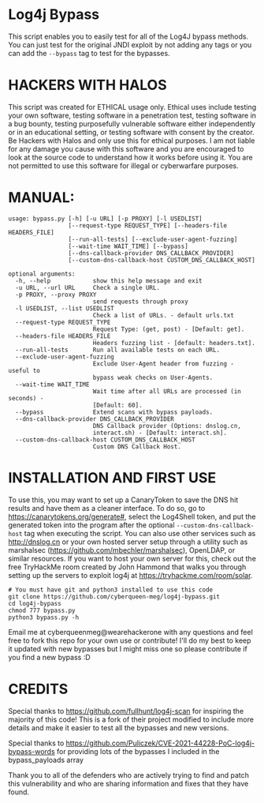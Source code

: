 # Log4j Bypass

This script enables you to easily test for all of the Log4J bypass methods. You can just test for the original JNDI exploit by not adding any tags or you can add the ```--bypass``` tag to test for the bypasses.

# HACKERS WITH HALOS
This script was created for ETHICAL usage only. Ethical uses include testing your own software, testing software in a penetration test, testing software in a bug bounty, testing purposefully vulnerable software either independently or in an educational setting, or testing software with consent by the creator. Be Hackers with Halos and only use this for ethical purposes. I am not liable for any damage you cause with this software and you are encouraged to look at the source code to understand how it works before using it. You are not permitted to use this software for illegal or cyberwarfare purposes.

# MANUAL:
```
usage: bypass.py [-h] [-u URL] [-p PROXY] [-l USEDLIST]
                 [--request-type REQUEST_TYPE] [--headers-file HEADERS_FILE]
                 [--run-all-tests] [--exclude-user-agent-fuzzing]
                 [--wait-time WAIT_TIME] [--bypass]
                 [--dns-callback-provider DNS_CALLBACK_PROVIDER]
                 [--custom-dns-callback-host CUSTOM_DNS_CALLBACK_HOST]

optional arguments:
  -h, --help            show this help message and exit
  -u URL, --url URL     Check a single URL.
  -p PROXY, --proxy PROXY
                        send requests through proxy
  -l USEDLIST, --list USEDLIST
                        Check a list of URLs. - default urls.txt
  --request-type REQUEST_TYPE
                        Request Type: (get, post) - [Default: get].
  --headers-file HEADERS_FILE
                        Headers fuzzing list - [default: headers.txt].
  --run-all-tests       Run all available tests on each URL.
  --exclude-user-agent-fuzzing
                        Exclude User-Agent header from fuzzing - useful to
                        bypass weak checks on User-Agents.
  --wait-time WAIT_TIME
                        Wait time after all URLs are processed (in seconds) -
                        [Default: 60].
  --bypass              Extend scans with bypass payloads.
  --dns-callback-provider DNS_CALLBACK_PROVIDER
                        DNS Callback provider (Options: dnslog.cn,
                        interact.sh) - [Default: interact.sh].
  --custom-dns-callback-host CUSTOM_DNS_CALLBACK_HOST
                        Custom DNS Callback Host.
```

# INSTALLATION AND FIRST USE
To use this, you may want to set up a CanaryToken to save the DNS hit results and have them as a cleaner interface. To do so, go to https://canarytokens.org/generate#, select the Log4Shell token, and put the generated token into the program after the optional ``` --custom-dns-callback-host ``` tag when executing the script. You can also use other services such as http://dnslog.cn or your own hosted server setup through a utility such as marshalsec (https://github.com/mbechler/marshalsec), OpenLDAP, or similar resources. If you want to host your own server for this, check out the free TryHackMe room created by John Hammond that walks you through setting up the servers to exploit log4j at https://tryhackme.com/room/solar.

```
# You must have git and python3 installed to use this code
git clone https://github.com/cyberqueen-meg/log4j-bypass.git
cd log4j-bypass
chmod 777 bypass.py
python3 bypass.py -h
```

Email me at cyberqueenmeg@wearehackerone with any questions and feel free to fork this repo for your own use or contribute! I'll do my best to keep it updated with new bypasses but I might miss one so please contribute if you find a new bypass :D

# CREDITS
Special thanks to https://github.com/fullhunt/log4j-scan for inspiring the majority of this code! This is a fork of their project modified to include more details and make it easier to test all the bypasses and new versions.

Special thanks to https://github.com/Puliczek/CVE-2021-44228-PoC-log4j-bypass-words for providing lots of the bypasses I included in the bypass_payloads array

Thank you to all of the defenders who are actively trying to find and patch this vulnerability and who are sharing information and fixes that they have found.
